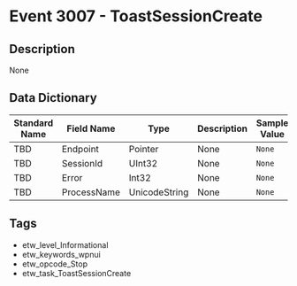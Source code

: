 # Event 3007 - ToastSessionCreate

## Description
None

## Data Dictionary
|Standard Name|Field Name|Type|Description|Sample Value|
|---|---|---|---|---|
|TBD|Endpoint|Pointer|None|`None`|
|TBD|SessionId|UInt32|None|`None`|
|TBD|Error|Int32|None|`None`|
|TBD|ProcessName|UnicodeString|None|`None`|

## Tags
* etw_level_Informational
* etw_keywords_wpnui
* etw_opcode_Stop
* etw_task_ToastSessionCreate